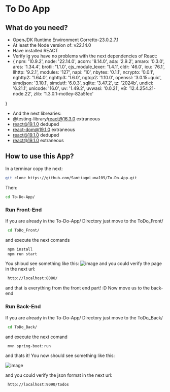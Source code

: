 # To Do App 
## What do you need?
- OpenJDK Runtime Environment Corretto-23.0.2.7.1
- At least the Node version of: v22.14.0
- Have installed REACT
- Verify ig you have no problems with the next dependencies of React:
- {
  npm: '10.9.2',
  node: '22.14.0',
  acorn: '8.14.0',
  ada: '2.9.2',
  amaro: '0.3.0',
  ares: '1.34.4',
  brotli: '1.1.0',
  cjs_module_lexer: '1.4.1',
  cldr: '46.0',
  icu: '76.1',
  llhttp: '9.2.1',
  modules: '127',
  napi: '10',
  nbytes: '0.1.1',
  ncrypto: '0.0.1',
  nghttp2: '1.64.0',
  nghttp3: '1.6.0',
  ngtcp2: '1.10.0',
  openssl: '3.0.15+quic',
  simdjson: '3.10.1',
  simdutf: '6.0.3',
  sqlite: '3.47.2',
  tz: '2024b',
  undici: '6.21.1',
  unicode: '16.0',
  uv: '1.49.2',
  uvwasi: '0.0.21',
  v8: '12.4.254.21-node.22',
  zlib: '1.3.0.1-motley-82a5fec'

}
- And the next librearies:
- @testing-library/react@16.3.0 extraneous
- react@19.1.0 deduped
- react-dom@19.1.0 extraneous
- react@19.1.0 deduped
- react@19.1.0 extraneous
## How to use this App?
In a terminar copy the next:
```bash
git clone https://github.com/SantiagoLuna109/To-Do-App.git
```
Then:
```bash
cd To-Do-App/ 
```

### Run Front-End
If you are already in the To-Do-App/ Directory just move to the ToDo_Front/

```bash
 cd ToDo_Front/
```
and execute the next comands

```bash
 npm install
 npm run start
```
You shloud see something like this:
![image](https://github.com/user-attachments/assets/acf89474-1020-4248-be98-1abba37443a3)
and you could verify the page in the next url:
```bash
 http://localhost:8080/
```

and that is everything from the front end part! :D
Now move us to the back-end

### Run Back-End
If you are already in the To-Do-App/ Directory just move to the ToDo_Back/

```bash
 cd ToDo_Back/
```
and execute the next comand

```bash
 mvn spring-boot:run
```
and thats it! You now should see something like this:

![image](https://github.com/user-attachments/assets/521d67f2-841c-4939-a33d-63826979315e)

and you could verify the json format in the next url:
```bash
 http://localhost:9090/todos
```


